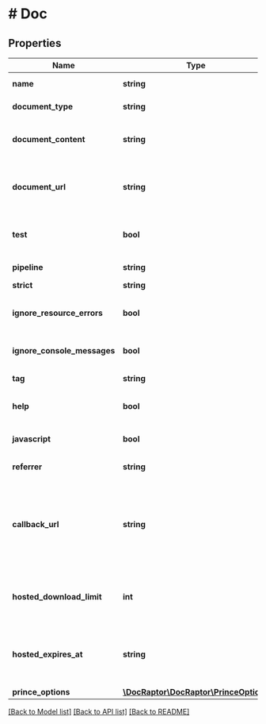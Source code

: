 # # Doc

## Properties

Name | Type | Description | Notes
------------ | ------------- | ------------- | -------------
**name** | **string** | A name for identifying your document. |
**document_type** | **string** | The type of document being created. |
**document_content** | **string** | The HTML data to be transformed into a document. You must supply content using document_content or document_url. | [optional]
**document_url** | **string** | The URL to fetch the HTML data to be transformed into a document. You must supply content using document_content or document_url. | [optional]
**test** | **bool** | Enable test mode for this document. Test documents are not charged for but include a watermark. | [optional] [default to true]
**pipeline** | **string** | Specify a specific verison of the DocRaptor Pipeline to use. | [optional]
**strict** | **string** | Force strict HTML validation. | [optional]
**ignore_resource_errors** | **bool** | Failed loading of images/javascripts/stylesheets/etc. will not cause the rendering to stop. | [optional] [default to true]
**ignore_console_messages** | **bool** | Prevent console.log from stopping document rendering during JavaScript execution. | [optional] [default to false]
**tag** | **string** | A field for storing a small amount of metadata with this document. | [optional]
**help** | **bool** | Request support help with this request if it succeeds. | [optional] [default to false]
**javascript** | **bool** | Enable DocRaptor JavaScript parsing. PrinceXML JavaScript parsing is also available elsewhere. | [optional] [default to false]
**referrer** | **string** | Set HTTP referrer when generating this document. | [optional]
**callback_url** | **string** | A URL that will receive a POST request after successfully completing an asynchronous document. The POST data will include download_url and download_id similar to status API responses. WARNING: this only works on asynchronous documents. | [optional]
**hosted_download_limit** | **int** | The number of times a hosted document can be downloaded.  If no limit is specified, the document will be available for an unlimited number of downloads. | [optional]
**hosted_expires_at** | **string** | The date and time at which a hosted document will be removed and no longer available. Must be a properly formatted ISO 8601 datetime, like 1981-01-23T08:02:30-05:00. | [optional]
**prince_options** | [**\DocRaptor\DocRaptor\PrinceOptions**](PrinceOptions.md) |  | [optional]

[[Back to Model list]](../../README.md#models) [[Back to API list]](../../README.md#endpoints) [[Back to README]](../../README.md)
